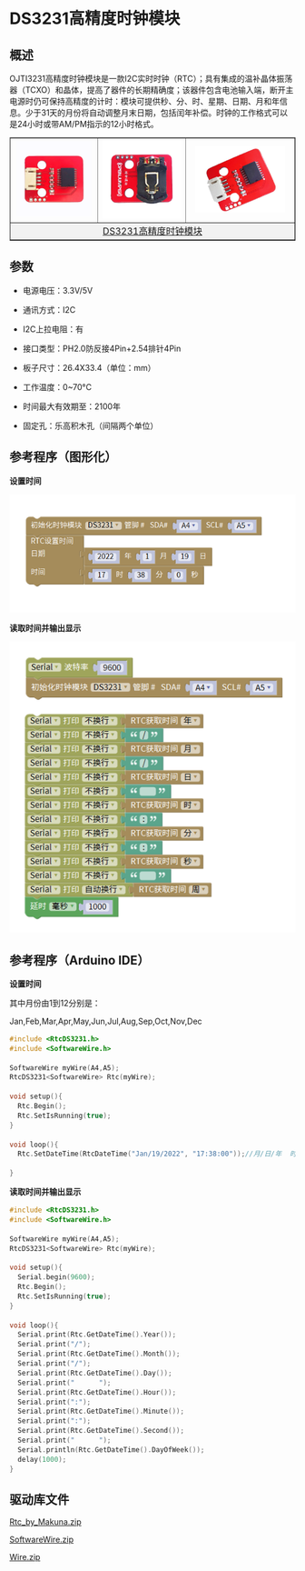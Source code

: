 # DS3231高精度时钟模块

## 概述

OJTI3231高精度时钟模块是一款I2C实时时钟（RTC）；具有集成的温补晶体振荡器（TCXO）和晶体，提高了器件的长期精确度；该器件包含电池输入端，断开主电源时仍可保持高精度的计时：模块可提供秒、分、时、星期、日期、月和年信息。少于31天的月份将自动调整月末日期，包括闰年补偿。时钟的工作格式可以是24小时或带AM/PM指示的12小时格式。
<table border="1">

<tr>
  <td align="center"><img src="../img/OJFF56/04.png" width=95% /></td>
  <td align="center"><img src="../img/OJFF56/05.png" /></td>
  <td align="center"><img src="../img/OJFF56/01.jpg" width=90% /></td>
</tr>
<tr>
  <td style="background-color:rgb(232,232,232,0.5) "colspan="3" align="center"><a href="https://item.taobao.com/item.htm?id=668820018945"><font style="font-size:16px"> DS3231高精度时钟模块 </font></a> </td>
</tr>
</table>

## 参数

+ 电源电压：3.3V/5V

+ 通讯方式：I2C

+ I2C上拉电阻：有

+ 接口类型：PH2.0防反接4Pin+2.54排针4Pin

+ 板子尺寸：26.4X33.4（单位：mm）

+ 工作温度：0~70°C

+ 时间最大有效期至：2100年

+ 固定孔：乐高积木孔（间隔两个单位）

## 参考程序（图形化）

**设置时间**

<img src="../img/OJFF56//02.jpg" />

**读取时间并输出显示**

<img src="../img/OJFF56//03.jpg" />

## 参考程序（Arduino IDE）

**设置时间**

其中月份由1到12分别是：

Jan,Feb,Mar,Apr,May,Jun,Jul,Aug,Sep,Oct,Nov,Dec
```C++
#include <RtcDS3231.h>
#include <SoftwareWire.h>

SoftwareWire myWire(A4,A5);
RtcDS3231<SoftwareWire> Rtc(myWire);

void setup(){
  Rtc.Begin();
  Rtc.SetIsRunning(true);
}

void loop(){
  Rtc.SetDateTime(RtcDateTime("Jan/19/2022", "17:38:00"));//月/日/年  时:分:秒

}
```

**读取时间并输出显示**
```C++
#include <RtcDS3231.h>
#include <SoftwareWire.h>

SoftwareWire myWire(A4,A5);
RtcDS3231<SoftwareWire> Rtc(myWire);

void setup(){
  Serial.begin(9600);
  Rtc.Begin();
  Rtc.SetIsRunning(true);
}

void loop(){
  Serial.print(Rtc.GetDateTime().Year());
  Serial.print("/");
  Serial.print(Rtc.GetDateTime().Month());
  Serial.print("/");
  Serial.print(Rtc.GetDateTime().Day());
  Serial.print("      ");
  Serial.print(Rtc.GetDateTime().Hour());
  Serial.print(":");
  Serial.print(Rtc.GetDateTime().Minute());
  Serial.print(":");
  Serial.print(Rtc.GetDateTime().Second());
  Serial.print("      ");
  Serial.println(Rtc.GetDateTime().DayOfWeek());
  delay(1000);
}
```
## 驱动库文件

[Rtc_by_Makuna.zip](http://download.openjumper.cn/Rtc_by_Makuna.zip)

[SoftwareWire.zip]( http://download.openjumper.cn/SoftwareWire.zip)

[Wire.zip](http://download.openjumper.cn/Wire.zip)
